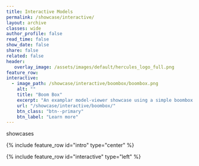 ```yaml
---
title: Interactive Models
permalink: /showcase/interactive/
layout: archive
classes: wide
author_profile: false
read_time: false
show_date: false
share: false
related: false
header:
   overlay_image: /assets/images/default/hercules_logo_full.png
feature_row:
interactive:
  - image_path: /showcase/interactive/boombox/boombox.png
    alt: ""
    title: "Boom Box"
    excerpt: "An examplar model-viewer showcase using a simple boombox model."
    url: "/showcase/interactive/boombox/"
    btn_class: "btn--primary"
    btn_label: "Learn more"  
---
```

showcases

{% include feature_row id="intro" type="center" %}

{% include feature_row id="interactive" type="left" %}